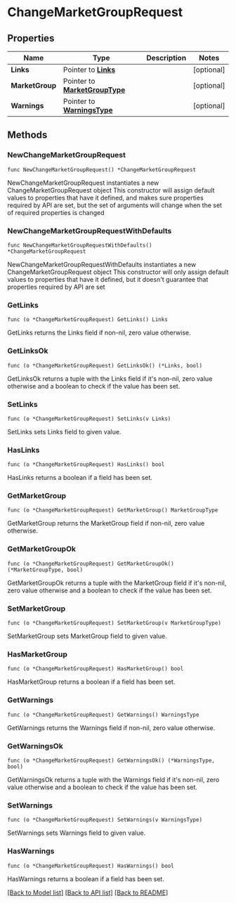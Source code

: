 # ChangeMarketGroupRequest

## Properties

Name | Type | Description | Notes
------------ | ------------- | ------------- | -------------
**Links** | Pointer to [**Links**](Links.md) |  | [optional] 
**MarketGroup** | Pointer to [**MarketGroupType**](MarketGroupType.md) |  | [optional] 
**Warnings** | Pointer to [**WarningsType**](WarningsType.md) |  | [optional] 

## Methods

### NewChangeMarketGroupRequest

`func NewChangeMarketGroupRequest() *ChangeMarketGroupRequest`

NewChangeMarketGroupRequest instantiates a new ChangeMarketGroupRequest object
This constructor will assign default values to properties that have it defined,
and makes sure properties required by API are set, but the set of arguments
will change when the set of required properties is changed

### NewChangeMarketGroupRequestWithDefaults

`func NewChangeMarketGroupRequestWithDefaults() *ChangeMarketGroupRequest`

NewChangeMarketGroupRequestWithDefaults instantiates a new ChangeMarketGroupRequest object
This constructor will only assign default values to properties that have it defined,
but it doesn't guarantee that properties required by API are set

### GetLinks

`func (o *ChangeMarketGroupRequest) GetLinks() Links`

GetLinks returns the Links field if non-nil, zero value otherwise.

### GetLinksOk

`func (o *ChangeMarketGroupRequest) GetLinksOk() (*Links, bool)`

GetLinksOk returns a tuple with the Links field if it's non-nil, zero value otherwise
and a boolean to check if the value has been set.

### SetLinks

`func (o *ChangeMarketGroupRequest) SetLinks(v Links)`

SetLinks sets Links field to given value.

### HasLinks

`func (o *ChangeMarketGroupRequest) HasLinks() bool`

HasLinks returns a boolean if a field has been set.

### GetMarketGroup

`func (o *ChangeMarketGroupRequest) GetMarketGroup() MarketGroupType`

GetMarketGroup returns the MarketGroup field if non-nil, zero value otherwise.

### GetMarketGroupOk

`func (o *ChangeMarketGroupRequest) GetMarketGroupOk() (*MarketGroupType, bool)`

GetMarketGroupOk returns a tuple with the MarketGroup field if it's non-nil, zero value otherwise
and a boolean to check if the value has been set.

### SetMarketGroup

`func (o *ChangeMarketGroupRequest) SetMarketGroup(v MarketGroupType)`

SetMarketGroup sets MarketGroup field to given value.

### HasMarketGroup

`func (o *ChangeMarketGroupRequest) HasMarketGroup() bool`

HasMarketGroup returns a boolean if a field has been set.

### GetWarnings

`func (o *ChangeMarketGroupRequest) GetWarnings() WarningsType`

GetWarnings returns the Warnings field if non-nil, zero value otherwise.

### GetWarningsOk

`func (o *ChangeMarketGroupRequest) GetWarningsOk() (*WarningsType, bool)`

GetWarningsOk returns a tuple with the Warnings field if it's non-nil, zero value otherwise
and a boolean to check if the value has been set.

### SetWarnings

`func (o *ChangeMarketGroupRequest) SetWarnings(v WarningsType)`

SetWarnings sets Warnings field to given value.

### HasWarnings

`func (o *ChangeMarketGroupRequest) HasWarnings() bool`

HasWarnings returns a boolean if a field has been set.


[[Back to Model list]](../README.md#documentation-for-models) [[Back to API list]](../README.md#documentation-for-api-endpoints) [[Back to README]](../README.md)


